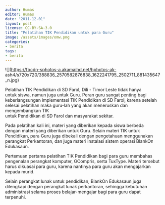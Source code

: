 ```yaml
---
author: Humas
editor: Humas
date: "2011-12-01"
layout: post
license: CC-BY-SA-3.0
title: "Pelatihan TIK Pendidikan untuk para Guru"
image: /assets/images/omw.png
categories:
- berita
tags:
- berita
---
```


![](https://fbcdn-sphotos-a.akamaihd.net/hphotos-ak-
ash4/s720x720/388836_2570582876838_1622241795_2502711_881435647_n.jpg)

Pelatihan TIK Pendidikan di SD Farol, Dili - Timor Leste tidak hanya  
untuk siswa, namun juga untuk Guru. Peran guru sangat penting bagi  
keberlangsungan implementasi TIK Pendidikan di SD Farol, karena setelah  
selesai pelatihan maka guru-lah yang akan meneruskan dan mengembangkan TIK  
untuk Pendidikan di SD Farol dan masyarakat sekitar.  
  
Pada pelatihan kali ini, materi yang diberikan kepada siswa berbeda  
dengan materi yang diberikan untuk Guru. Selain materi TIK untuk  
Pendidikan, para Guru juga dibekali dengan pengetahuan menggunakan  
perangkat Perkantoran, dan juga materi instalasi sistem operasi BlankOn  
Edukasaun.  
  
Pertemuan pertama pelatihan TIK Pendidikan bagi para guru membahas  
pengenalan perangkat komputer, GCompris, serta TuxType. Materi tersebut  
harus dikuasai para guru, karena nantinya para guru akan mengajarkan  
kepada murid.  
  
Selain perangkat lunak untuk pendidikan, BlankOn Edukasaun juga  
dilengkapi dengan perangkat lunak perkantoran, sehingga kebutuhan  
administrasi selama proses belajar-mengajar bagi para guru dapat terpenuhi.


    